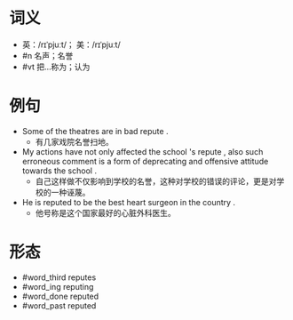 # 词义
- 英：/rɪˈpjuːt/； 美：/rɪˈpjuːt/
- #n 名声；名誉
- #vt 把…称为；认为
# 例句
- Some of the theatres are in bad repute .
	- 有几家戏院名誉扫地。
- My actions have not only affected the school 's repute , also such erroneous comment is a form of deprecating and offensive attitude towards the school .
	- 自己这样做不仅影响到学校的名誉，这种对学校的错误的评论，更是对学校的一种诬蔑。
- He is reputed to be the best heart surgeon in the country .
	- 他号称是这个国家最好的心脏外科医生。
# 形态
- #word_third reputes
- #word_ing reputing
- #word_done reputed
- #word_past reputed
